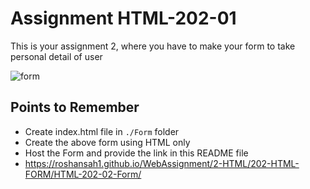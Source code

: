 # Assignment HTML-202-01

This is your assignment 2, where you have to make your form to take personal detail of user

![form](./Images/form.png)

## Points to Remember

- Create index.html file in `./Form` folder
- Create the above form using HTML only
- Host the Form and provide the link in this README file
- https://roshansah1.github.io/WebAssignment/2-HTML/202-HTML-FORM/HTML-202-02-Form/
